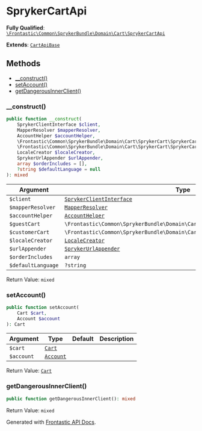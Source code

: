 #  SprykerCartApi

**Fully Qualified**: [`\Frontastic\Common\SprykerBundle\Domain\Cart\SprykerCartApi`](../../../../../src/php/SprykerBundle/Domain/Cart/SprykerCartApi.php)

**Extends**: [`CartApiBase`](../../../CartApiBundle/Domain/CartApiBase.md)

## Methods

* [__construct()](#__construct)
* [setAccount()](#setaccount)
* [getDangerousInnerClient()](#getdangerousinnerclient)

### __construct()

```php
public function __construct(
    SprykerClientInterface $client,
    MapperResolver $mapperResolver,
    AccountHelper $accountHelper,
    \Frontastic\Common\SprykerBundle\Domain\Cart\SprykerCart\SprykerCartInterface $guestCart,
    \Frontastic\Common\SprykerBundle\Domain\Cart\SprykerCart\SprykerCartInterface $customerCart,
    LocaleCreator $localeCreator,
    SprykerUrlAppender $urlAppender,
    array $orderIncludes = [],
    ?string $defaultLanguage = null
): mixed
```

Argument|Type|Default|Description
--------|----|-------|-----------
`$client`|[`SprykerClientInterface`](../SprykerClientInterface.md)||
`$mapperResolver`|[`MapperResolver`](../MapperResolver.md)||
`$accountHelper`|[`AccountHelper`](../Account/AccountHelper.md)||
`$guestCart`|`\Frontastic\Common\SprykerBundle\Domain\Cart\SprykerCart\SprykerCartInterface`||
`$customerCart`|`\Frontastic\Common\SprykerBundle\Domain\Cart\SprykerCart\SprykerCartInterface`||
`$localeCreator`|[`LocaleCreator`](../Locale/LocaleCreator.md)||
`$urlAppender`|[`SprykerUrlAppender`](../SprykerUrlAppender.md)||
`$orderIncludes`|`array`|`[]`|
`$defaultLanguage`|`?string`|`null`|

Return Value: `mixed`

### setAccount()

```php
public function setAccount(
    Cart $cart,
    Account $account
): Cart
```

Argument|Type|Default|Description
--------|----|-------|-----------
`$cart`|[`Cart`](../../../CartApiBundle/Domain/Cart.md)||
`$account`|[`Account`](../../../AccountApiBundle/Domain/Account.md)||

Return Value: [`Cart`](../../../CartApiBundle/Domain/Cart.md)

### getDangerousInnerClient()

```php
public function getDangerousInnerClient(): mixed
```

Return Value: `mixed`

Generated with [Frontastic API Docs](https://github.com/FrontasticGmbH/apidocs).
